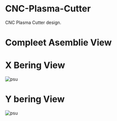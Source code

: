 # CNC-Plasma-Cutter
CNC Plasma Cutter design.

# Compleet Asemblie View


# X Bering View
![psu](africube_power_supply.jpeg?raw=true "psu")<br>

# Y bering View
![psu](africube_power_supply.jpeg?raw=true "psu")<br>



